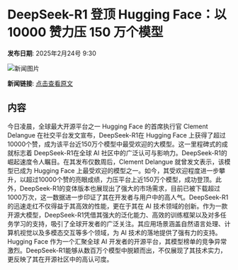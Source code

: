 # DeepSeek-R1 登顶 Hugging Face：以10000 赞力压 150 万个模型

**发布日期**: 2025年2月24号 9:30

![新闻图片](https://pic.chinaz.com/picmap/202502051558207045_2.jpg)

**新闻链接**: [点击查看原文](https://www.aibase.com/zh/news/15632)

## 内容

今日凌晨，全球最大开源平台之一 Hugging Face 的首席执行官 Clement Delangue 在社交平台发文宣布，DeepSeek-R1在 Hugging Face 上获得了超过10000个赞，成为该平台近150万个模型中最受欢迎的大模型。这一里程碑式的成就标志着 DeepSeek-R1在全球 AI 社区中的广泛认可与影响力。DeepSeek-R1的崛起速度令人瞩目。在其发布仅数周后，Clement Delangue 就曾发文表示，该模型已成为 Hugging Face 上最受欢迎的模型之一。如今，其受欢迎程度进一步攀升，以超过10000个赞的亮眼成绩，力压平台上近150万个模型，成功登顶。此外，DeepSeek-R1的变体版本也展现出了强大的市场需求，目前已被下载超过1000万次，这一数据进一步印证了其在开发者与用户中的高人气。DeepSeek-R1的迅速走红不仅得益于其高效的性能，更在于其在 AI 技术领域的创新。作为一款开源大模型，DeepSeek-R1凭借其强大的泛化能力、高效的训练框架以及对多任务学习的支持，吸引了全球开发者的广泛关注。其应用场景涵盖自然语言处理、计算机视觉以及多模态交互等多个领域，为 AI 技术的落地提供了强有力的支持。Hugging Face 作为一个汇聚全球 AI 开发者的开源平台，其模型榜单的竞争异常激烈。DeepSeek-R1能够从数百万个模型中脱颖而出，不仅展现了其技术实力，更反映了其在开源社区中的高认可度。
